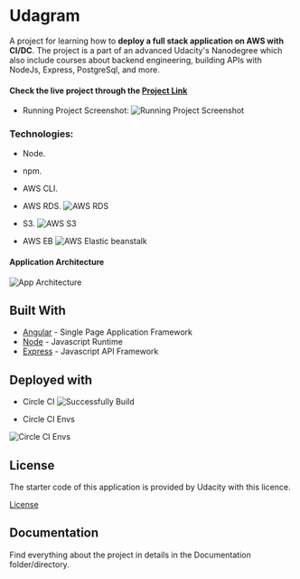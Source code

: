 # Udagram 

A project for learning how to **deploy a full stack application on AWS with CI/DC**. 
The project is a part of an advanced Udacity's Nanodegree which also include courses about backend engineering, building APIs with NodeJs, Express, PostgreSql, and more. 


#### Check the live project through the [Project Link](http://udagram2511.s3-website.eu-west-3.amazonaws.com)
- Running Project Screenshot: 
![Running Project Screenshot](https://github.com/isaac-wahba/deployment-process-project-starater/blob/main/Documentation/Important%20Screenshots/App%20UI.png)


### Technologies:

- Node.
- npm.
- AWS CLI.
- AWS RDS.
![AWS RDS](https://github.com/isaac-wahba/deployment-process-project-starater/blob/main/Documentation/Important%20Screenshots/RDS%20DB.png)

- S3.
![AWS S3](https://github.com/isaac-wahba/deployment-process-project-starater/blob/main/Documentation/Important%20Screenshots/S3%20Bucket.png)


- AWS EB
![AWS Elastic beanstalk](https://github.com/isaac-wahba/deployment-process-project-starater/blob/main/Documentation/Important%20Screenshots/Elastic%20Beanstack.png)

#### Application Architecture 
![App Architecture](https://github.com/isaac-wahba/deployment-process-project-starater/blob/main/Documentation/Important%20Screenshots/app%20architecture.png)


## Built With

- [Angular](https://angular.io/) - Single Page Application Framework
- [Node](https://nodejs.org) - Javascript Runtime
- [Express](https://expressjs.com/) - Javascript API Framework

## Deployed with
- Circle CI
![Successfully Build](https://github.com/isaac-wahba/deployment-process-project-starater/blob/main/Documentation/Important%20Screenshots/Circle%20CI%20Steps.png)

- Circle CI Envs

![Circle CI Envs](https://github.com/isaac-wahba/deployment-process-project-starater/blob/main/Documentation/Important%20Screenshots/CircleCI%20Project%20Envs.png)

## License
The starter code of this application is provided by Udacity with this licence. 

[License](LICENSE.txt)

## Documentation
Find everything about the project in details in the Documentation folder/directory. 
